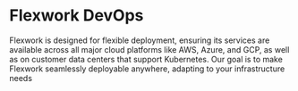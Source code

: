 # Flexwork DevOps

Flexwork is designed for flexible deployment, ensuring its services are available across all major cloud platforms like AWS, Azure, and GCP, as well as on customer data centers that support Kubernetes. Our goal is to make Flexwork seamlessly deployable anywhere, adapting to your infrastructure needs

